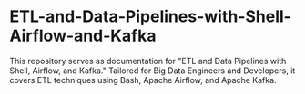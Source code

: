 # ETL-and-Data-Pipelines-with-Shell-Airflow-and-Kafka
This repository serves as documentation for "ETL and Data Pipelines with Shell, Airflow, and Kafka." Tailored for Big Data Engineers and Developers, it covers ETL techniques using Bash, Apache Airflow, and Apache Kafka.

